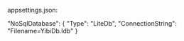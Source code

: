appsettings.json:

"NoSqlDatabase": {
    "Type": "LiteDb",
    "ConnectionString": "Filename=YibiDb.ldb"
}
